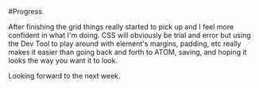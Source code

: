 #Progress

After finishing the grid things really started to pick up and I feel more confident in
what I'm doing. CSS will obviously be trial and error but using the Dev Tool to play around
with element's margins, padding, etc really makes it easier than going back and forth
to ATOM, saving, and hoping it looks the way you want it to look.

Looking forward to the next week.

